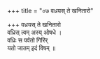+++
title = "०७ वध्रयस् ते खनितारो"

+++
वध्रयस् ते खनितारो  
वध्रिस् त्वम् अस्य् ओषधे ।  
वध्रिः स पर्वतो गिरिर्  
यतो जातम् इदं विषम् ॥